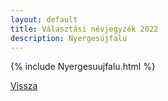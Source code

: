 ```yaml
---
layout: default
title: Választási névjegyzék 2022
description: Nyergesújfalu
---
```


{% include Nyergesuujfalu.html %}

[Vissza](./)